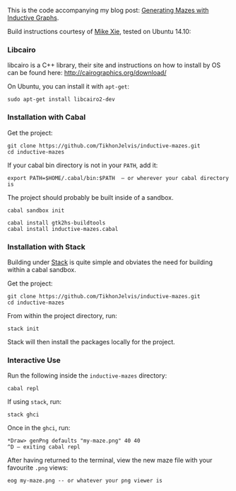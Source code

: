 This is the code accompanying my blog post: [Generating Mazes with Inductive Graphs](http://jelv.is/blog/Generating-Mazes-with-Inductive-Graphs).

Build instructions courtesy of [Mike Xie](https://github.com/Mike-Xie), tested on Ubuntu 14.10:

### Libcairo

libcairo is a C++ library, their site and instructions on how to install by OS can be found here: http://cairographics.org/download/

On Ubuntu, you can install it with `apt-get`:

    sudo apt-get install libcairo2-dev

### Installation with Cabal

Get the project:

    git clone https://github.com/TikhonJelvis/inductive-mazes.git
    cd inductive-mazes

If your cabal bin directory is not in your `PATH`, add it:

    export PATH=$HOME/.cabal/bin:$PATH  – or wherever your cabal directory is

The project should probably be built inside of a sandbox.

    cabal sandbox init

    cabal install gtk2hs-buildtools
    cabal install inductive-mazes.cabal

### Installation with Stack

Building under [Stack](http://docs.haskellstack.org/en/stable/README/) is quite
simple and obviates the need for building within a cabal sandbox.

Get the project:

    git clone https://github.com/TikhonJelvis/inductive-mazes.git
    cd inductive-mazes

From within the project directory, run:

    stack init

Stack will then install the packages locally for the project.

### Interactive Use

Run the following inside the `inductive-mazes` directory:

    cabal repl

If using `stack`, run:

    stack ghci

Once in the `ghci`, run:

    *Draw> genPng defaults "my-maze.png" 40 40
    ^D – exiting cabal repl

After having returned to the terminal, view the new maze file with your
favourite `.png` views:

    eog my-maze.png -- or whatever your png viewer is
